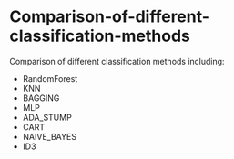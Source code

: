 # Comparison-of-different-classification-methods

Comparison of different classification methods including:
<ul>

  <li>RandomForest</li>
   <li>KNN</li>
    <li>BAGGING</li>
     <li>MLP</li>
      <li>ADA_STUMP</li>
       <li>CART</li>
        <li>NAIVE_BAYES</li>
        <li>ID3</li>

</ul>
